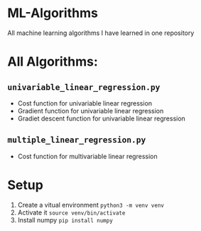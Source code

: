 # ML-Algorithms
 All machine learning algorithms I have learned in one repository

# All Algorithms:
## ```univariable_linear_regression.py```
- Cost function for univariable linear regression
- Gradient function for univariable linear regression
- Gradiet descent function for univariable linear regression
## ```multiple_linear_regression.py```
- Cost function for multivariable linear regression

# Setup
1. Create a vitual environment
    ```python3 -m venv venv```
2. Activate it
    ```source venv/bin/activate```
3. Install numpy
    ```pip install numpy```